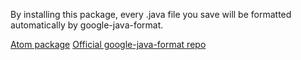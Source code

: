 By installing this package, every .java file you save will be formatted automatically by google-java-format.

[Atom package](https://atom.io/packages/google-java-format)
[Official google-java-format repo](https://github.com/google/google-java-format)

